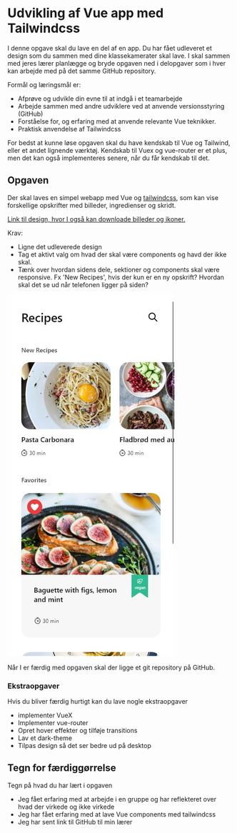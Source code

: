 # Udvikling af Vue app med Tailwindcss
I denne opgave skal du lave en del af en app. Du har fået udleveret et design som du sammen med dine klassekamerater skal lave. I skal sammen med jeres lærer planlægge og bryde opgaven ned i delopgaver som i hver kan arbejde med på det samme GitHub repository. 

Formål og læringsmål er:

* Afprøve og udvikle din evne til at indgå i et teamarbejde
* Arbejde sammen med andre udviklere ved at anvende versionsstyring (GitHub)
* Forståelse for, og erfaring med at anvende relevante Vue teknikker.
* Praktisk anvendelse af Tailwindcss

For bedst at kunne løse opgaven skal du have kendskab til Vue og Tailwind, eller et andet lignende værktøj. Kendskab til Vuex og vue-router er et plus, men det kan også implementeres senere, når du får kendskab til det.

## Opgaven
Der skal laves en simpel webapp med Vue og [tailwindcss](https://tailwindcss.com/), som kan vise forskellige opskrifter med billeder, ingredienser og skridt. 

[Link til design, hvor I også kan downloade billeder og ikoner.](https://xd.adobe.com/view/b40720df-a5a4-4cfb-bdb8-1622a34a20ad-e154/)

Krav:

* Ligne det udleverede design
* Tag et aktivt valg om hvad der skal være components og havd der ikke skal.
* Tænk over hvordan sidens dele, sektioner og components skal være responsive. Fx 'New Recipes', hvis der kun er en ny opskrift? Hvordan skal det se ud når telefonen ligger på siden?

![En lækker forside til opskrift app](screenshot.jpg)

Når I er færdig med opgaven skal der ligge et git repository på GitHub.

### Ekstraopgaver
Hvis du bliver færdig hurtigt kan du lave nogle ekstraopgaver

* implementer VueX
* Implementer vue-router
* Opret hover effekter og tilføje transitions
* Lav et dark-theme
* Tilpas design så det ser bedre ud på desktop

## Tegn for færdiggørrelse
Tegn på hvad du har lært i opgaven

* Jeg fået erfaring med at arbejde i en gruppe og har reflekteret over hvad der virkede og ikke virkede
* Jeg har fået erfaring med at lave Vue components med tailwindcss
* Jeg har sent link til GitHub til min lærer